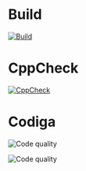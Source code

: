 # Build

[![Build](https://github.com/Vaibhav9999999/M2-EmbSys/actions/workflows/Build.yml/badge.svg)](https://github.com/Vaibhav9999999/M2-EmbSys/actions/workflows/Build.yml)

# CppCheck

[![CppCheck](https://github.com/Vaibhav9999999/M2-EmbSys/actions/workflows/CppCheck.yml/badge.svg)](https://github.com/Vaibhav9999999/M2-EmbSys/actions/workflows/CppCheck.yml)

# Codiga

![Code quality](https://api.codiga.io/project/31715/score/svg)

![Code quality](https://api.codiga.io/project/31715/status/svg)
